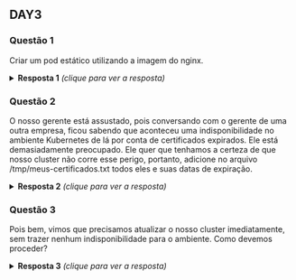 ## DAY3

### Questão 1
Criar um pod estático utilizando a imagem do nginx.

<details>
  <summary><b>Resposta 1</b> <em>(clique para ver a resposta)</em></summary>
Para criar um pod estatico, voce precisa adicionar o manifesto de criação do pod desejado, dentro do diretório /etc/kubernetes/manifests, conforme abaixo: 

```bash
cd /etc/kubernetes/manifests
k run giropops --image nginx -o yaml --dry-run=client > meu-pod-estatico.yaml
```

O arquivo terá o conteúdo abaixo:

```yaml
apiVersion: v1
kind: Pod
metadata:
  creationTimestamp: null
  labels:
    run: giropops
  name: giropops
spec:
  containers:
  - image: nginx
    name: giropops
    resources: {}
  dnsPolicy: ClusterFirst
  restartPolicy: Always
status: {}
```
</details>

### Questão 2
O nosso gerente está assustado, pois conversando com o gerente de uma outra
empresa, ficou sabendo que aconteceu uma indisponibilidade no ambiente
Kubernetes de lá por conta de certificados expirados.
Ele está demasiadamente preocupado.
Ele quer que tenhamos a certeza de que nosso cluster não corre esse perigo,
portanto, adicione no arquivo /tmp/meus-certificados.txt todos eles e suas
datas de expiração.

<details>
  <summary><b>Resposta 2</b> <em>(clique para ver a resposta)</em></summary>
Os certificados, por padrao, ficam no diretório /etc/kubernetes/pki. Para que
você possa verificar a data de expiração, você pode utilizar o comando openssl,
conforme abaixo:

```bash
cd /etc/kubernetes/pki
openssl x509 -noout -text -in apiserver.crt | grep -i "not after"
```
Lembrar de adicionar a data de expiração no arquivo solicitado na questão.

Caso queira fazer de uma forma mais bonitinha, e automagicamente pegar as datas
e já adicionar ao arquivo, faça conforme abaixo:

```bash
find /etc/kubernetes/pki/ -iname "apiserver*crt" -exec openssl x509 -noout -subject -enddate -in {} \; >> /tmp/meus-certificados.txt
```

Para facilitar a nossa vida, podemos utilizar o kubeadm certs, conforme abaixo:

```bash
kubeadm certs check-expiration >> /tmp/meus-certificados.txt
```
</details>

### Questão 3
Pois bem, vimos que precisamos atualizar o nosso cluster imediatamente, sem
trazer nenhum indisponibilidade para o ambiente. Como devemos proceder?

<details>
  <summary><b>Resposta 3</b> <em>(clique para ver a resposta)</em></summary>

Podemos utilizar o comando kubeadm certs para visualizar as datas corretas e
tbm para realizar sua renovação. Conforme estamos fazendo abaixo:

```bash
kubeadm certs renew all
```

Lembrando a importância de realizar o procedimento em todos os nodes master.
Lembre se restartar o apiserver, controller, scheduller e o etcd.
Para isso, você pode utilizar o comando docker stop, de dentro do node que está
sendo atualizado.
</details>

